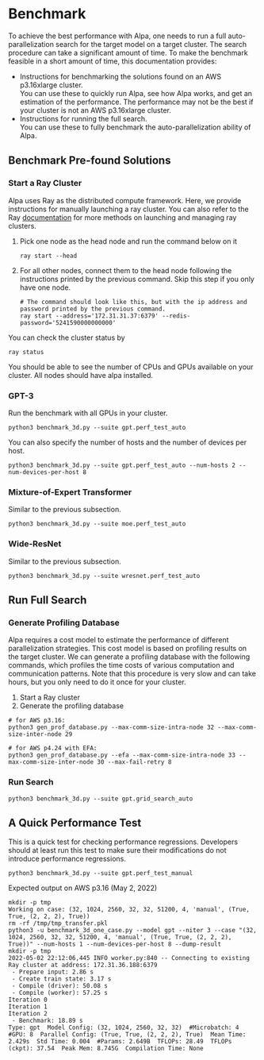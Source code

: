 # Benchmark
To achieve the best performance with Alpa, one needs to run a full auto-parallelization search for the target model on a target cluster.
The search procedure can take a significant amount of time.
To make the benchmark feasible in a short amount of time, this documentation provides:
- Instructions for benchmarking the solutions found on an AWS p3.16xlarge cluster.  
  You can use these to quickly run Alpa, see how Alpa works, and get an estimation of the performance.
  The performance may not be the best if your cluster is not an AWS p3.16xlarge cluster.
- Instructions for running the full search.  
  You can use these to fully benchmark the auto-parallelization ability of Alpa.

## Benchmark Pre-found Solutions

### Start a Ray Cluster
Alpa uses Ray as the distributed compute framework.
Here, we provide instructions for manually launching a ray cluster.
You can also refer to the Ray [documentation](https://docs.ray.io/en/latest/cluster/quickstart.html#) for more methods on launching and managing ray clusters. 

1. Pick one node as the head node and run the command below on it
    ```
    ray start --head
    ```
2. For all other nodes, connect them to the head node following the instructions printed by the previous command. Skip this step if you only have one node.
    ```
    # The command should look like this, but with the ip address and password printed by the previous command. 
    ray start --address='172.31.31.37:6379' --redis-password='5241590000000000'
    ```

You can check the cluster status by 
```
ray status
```
You should be able to see the number of CPUs and GPUs available on your cluster.
All nodes should have alpa installed.

### GPT-3
Run the benchmark with all GPUs in your cluster.
```
python3 benchmark_3d.py --suite gpt.perf_test_auto
```

You can also specify the number of hosts and the number of devices per host.
```
python3 benchmark_3d.py --suite gpt.perf_test_auto --num-hosts 2 --num-devices-per-host 8
```

### Mixture-of-Expert Transformer
Similar to the previous subsection.
```
python3 benchmark_3d.py --suite moe.perf_test_auto
```

### Wide-ResNet
Similar to the previous subsection.
```
python3 benchmark_3d.py --suite wresnet.perf_test_auto
```

## Run Full Search

### Generate Profiling Database
Alpa requires a cost model to estimate the performance of different parallelization strategies.
This cost model is based on profiling results on the target cluster.
We can generate a profiling database with the following commands, which profiles the time costs of various computation and communication patterns.
Note that this procedure is very slow and can take hours, but you only need to do it once for your cluster.

1. Start a Ray cluster
2. Generate the profiling database
  ```
  # for AWS p3.16:
  python3 gen_prof_database.py --max-comm-size-intra-node 32 --max-comm-size-inter-node 29
  
  # for AWS p4.24 with EFA:
  python3 gen_prof_database.py --efa --max-comm-size-intra-node 33 --max-comm-size-inter-node 30 --max-fail-retry 8
  ```

### Run Search
```
python3 benchmark_3d.py --suite gpt.grid_search_auto
```

## A Quick Performance Test
This is a quick test for checking performance regressions.
Developers should at least run this test to make sure their modifications do not introduce performance regressions.

```
python3 benchmark_3d.py --suite gpt.perf_test_manual
```

Expected output on AWS p3.16 (May 2, 2022)
```
mkdir -p tmp
Working on case: (32, 1024, 2560, 32, 32, 51200, 4, 'manual', (True, True, (2, 2, 2), True))
rm -rf /tmp/tmp_transfer.pkl
python3 -u benchmark_3d_one_case.py --model gpt --niter 3 --case "(32, 1024, 2560, 32, 32, 51200, 4, 'manual', (True, True, (2, 2, 2), True))" --num-hosts 1 --num-devices-per-host 8 --dump-result
mkdir -p tmp
2022-05-02 22:12:06,445 INFO worker.py:840 -- Connecting to existing Ray cluster at address: 172.31.36.188:6379
 - Prepare input: 2.86 s
 - Create train state: 3.17 s
 - Compile (driver): 50.08 s
 - Compile (worker): 57.25 s
Iteration 0
Iteration 1
Iteration 2
 - Benchmark: 18.89 s
Type: gpt  Model Config: (32, 1024, 2560, 32, 32)  #Microbatch: 4  #GPU: 8  Parallel Config: (True, True, (2, 2, 2), True)  Mean Time: 2.429s  Std Time: 0.004  #Params: 2.649B  TFLOPs: 28.49  TFLOPs (ckpt): 37.54  Peak Mem: 8.745G  Compilation Time: None
```
